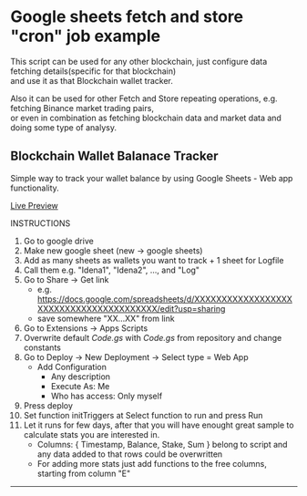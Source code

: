 # Google sheets fetch and store "cron" job example

This script can be used for any other blockchain, just configure data fetching details(specific for that blockchain) \
and use it as that Blockchain wallet tracker.

Also it can be used for other Fetch and Store repeating operations, e.g. fetching Binance market trading pairs, \
or even in combination as fetching blockchain data and market data and doing some type of analysy.

## Blockchain Wallet Balanace Tracker

Simple way to track your wallet balance by using Google Sheets - Web app functionality.

[Live Preview](https://docs.google.com/spreadsheets/d/1-CHWN_lpJlKQTKm3HGBRV4gitopFQx2H1InrW8sTSLo/edit?usp=sharing)

INSTRUCTIONS

1. Go to google drive
2. Make new google sheet (new -> google sheets)
3. Add as many sheets as wallets you want to track + 1 sheet for Logfile
4. Call them e.g. "Idena1", "Idena2", ..., and "Log"
5. Go to Share -> Get link
    - e.g. https://docs.google.com/spreadsheets/d/XXXXXXXXXXXXXXXXXXXXXXXXXXXXXXXXXXXXXXXX/edit?usp=sharing
    - save somewhere "XX...XX" from link
6. Go to Extensions -> Apps Scripts
7. Overwrite default *Code.gs* with *Code.gs* from repository and change constants
8. Go to Deploy -> New Deployment -> Select type = Web App
    - Add Configuration
        - Any description
        - Execute As: Me
        - Who has access: Only myself
9. Press deploy
10. Set function initTriggers at Select function to run and press Run
11. Let it runs for few days, after that you will have enought great sample to calculate stats you are interested in.
    - Columns: { Timestamp, Balance, Stake, Sum } belong to script and any data added to that rows could be overwritten
    - For adding more stats just add functions to the free columns, starting from column "E"

---

